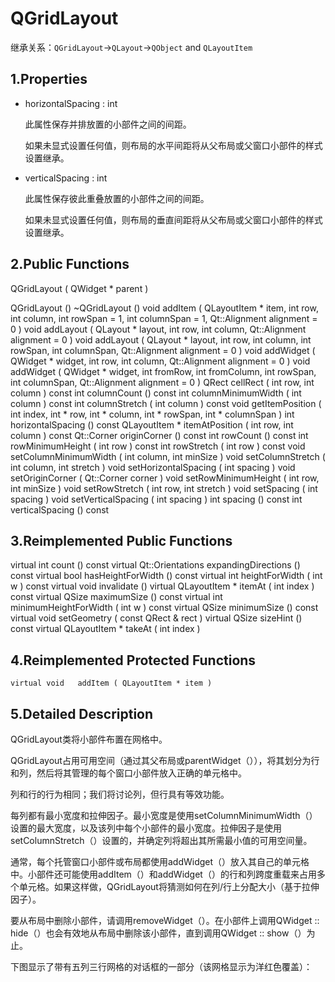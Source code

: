 # QGridLayout

继承关系：`QGridLayout`->`QLayout`->`QObject` and `QLayoutItem`

## 1.Properties

- horizontalSpacing : int

  此属性保存并排放置的小部件之间的间距。

  如果未显式设置任何值，则布局的水平间距将从父布局或父窗口小部件的样式设置继承。

- verticalSpacing : int

  此属性保存彼此重叠放置的小部件之间的间距。

  如果未显式设置任何值，则布局的垂直间距将从父布局或父窗口小部件的样式设置继承。

## 2.Public Functions

QGridLayout ( QWidget * parent )

QGridLayout ()
~QGridLayout ()
void	addItem ( QLayoutItem * item, int row, int column, int rowSpan = 1, int columnSpan = 1, Qt::Alignment alignment = 0 )
void	addLayout ( QLayout * layout, int row, int column, Qt::Alignment alignment = 0 )
void	addLayout ( QLayout * layout, int row, int column, int rowSpan, int columnSpan, Qt::Alignment alignment = 0 )
void	addWidget ( QWidget * widget, int row, int column, Qt::Alignment alignment = 0 )
void	addWidget ( QWidget * widget, int fromRow, int fromColumn, int rowSpan, int columnSpan, Qt::Alignment alignment = 0 )
QRect	cellRect ( int row, int column ) const
int	columnCount () const
int	columnMinimumWidth ( int column ) const
int	columnStretch ( int column ) const
void	getItemPosition ( int index, int * row, int * column, int * rowSpan, int * columnSpan )
int	horizontalSpacing () const
QLayoutItem *	itemAtPosition ( int row, int column ) const
Qt::Corner	originCorner () const
int	rowCount () const
int	rowMinimumHeight ( int row ) const
int	rowStretch ( int row ) const
void	setColumnMinimumWidth ( int column, int minSize )
void	setColumnStretch ( int column, int stretch )
void	setHorizontalSpacing ( int spacing )
void	setOriginCorner ( Qt::Corner corner )
void	setRowMinimumHeight ( int row, int minSize )
void	setRowStretch ( int row, int stretch )
void	setSpacing ( int spacing )
void	setVerticalSpacing ( int spacing )
int	spacing () const
int	verticalSpacing () const

## 3.Reimplemented Public Functions

virtual int	count () const
virtual Qt::Orientations	expandingDirections () const
virtual bool	hasHeightForWidth () const
virtual int	heightForWidth ( int w ) const
virtual void	invalidate ()
virtual QLayoutItem *	itemAt ( int index ) const
virtual QSize	maximumSize () const
virtual int	minimumHeightForWidth ( int w ) const
virtual QSize	minimumSize () const
virtual void	setGeometry ( const QRect & rect )
virtual QSize	sizeHint () const
virtual QLayoutItem *	takeAt ( int index )

## 4.Reimplemented Protected Functions

`virtual void	addItem ( QLayoutItem * item )`

## 5.Detailed Description

QGridLayout类将小部件布置在网格中。

QGridLayout占用可用空间（通过其父布局或parentWidget（）），将其划分为行和列，然后将其管理的每个窗口小部件放入正确的单元格中。

列和行的行为相同；我们将讨论列，但行具有等效功能。

每列都有最小宽度和拉伸因子。最小宽度是使用setColumnMinimumWidth（）设置的最大宽度，以及该列中每个小部件的最小宽度。拉伸因子是使用setColumnStretch（）设置的，并确定列将超出其所需最小值的可用空间量。

通常，每个托管窗口小部件或布局都使用addWidget（）放入其自己的单元格中。小部件还可能使用addItem（）和addWidget（）的行和列跨度重载来占用多个单元格。如果这样做，QGridLayout将猜测如何在列/行上分配大小（基于拉伸因子）。

要从布局中删除小部件，请调用removeWidget（）。在小部件上调用QWidget :: hide（）也会有效地从布局中删除该小部件，直到调用QWidget :: show（）为止。

下图显示了带有五列三行网格的对话框的一部分（该网格显示为洋红色覆盖）：